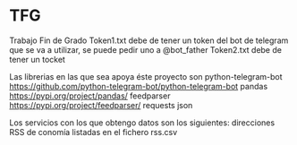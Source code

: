 # TFG
Trabajo Fin de Grado
Token1.txt debe de tener un token del bot de telegram que se va a utilizar, se puede pedir uno a @bot_father
Token2.txt debe de tener un tocket 

Las librerias en las que sea apoya éste proyecto son
python-telegram-bot https://github.com/python-telegram-bot/python-telegram-bot
pandas https://pypi.org/project/pandas/
feedparser https://pypi.org/project/feedparser/
requests
json

Los servicios con los que obtengo datos son los siguientes:
direcciones RSS de conomía listadas en el fichero rss.csv

